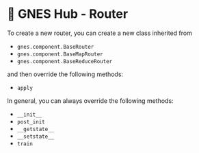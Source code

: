# 🚢 GNES Hub - Router

To create a new router, you can create a new class inherited from 

- `gnes.component.BaseRouter`
- `gnes.component.BaseMapRouter`
- `gnes.component.BaseReduceRouter`

and then override the following methods:

- `apply`

In general, you can always override the following methods:

- `__init__`
- `post_init`
- `__getstate__`
- `__setstate__`
- `train`